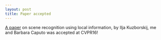 ```yaml
---
layout: post
title: Paper accepted
---
```


[A paper](https://sites.google.com/site/nbnncnn/) on scene recognition using local information, by Ilja Kuzborskij, me and Barbara Caputo was accepted at CVPR16!

